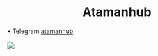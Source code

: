 
<center><h1>Atamanhub</h1></center>



• Telegram        <a href="https://t.me/+3krSdbJ6axI3YTQ0">atamanhub</a>
<br>
<br>
![](https://komarev.com/ghpvc/?username=atamanhub&color=grey)

